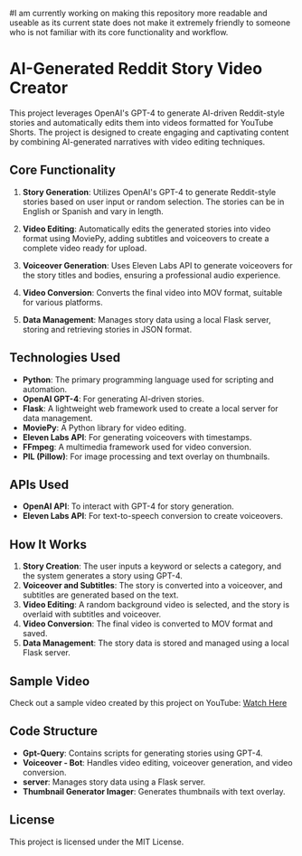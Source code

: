 #I am currently working on making this repository more readable and useable as its current state does not make it extremely friendly to someone who is not familiar with its core functionality and workflow.

# AI-Generated Reddit Story Video Creator

This project leverages OpenAI's GPT-4 to generate AI-driven Reddit-style stories and automatically edits them into videos formatted for YouTube Shorts. The project is designed to create engaging and captivating content by combining AI-generated narratives with video editing techniques.

## Core Functionality

1. **Story Generation**: Utilizes OpenAI's GPT-4 to generate Reddit-style stories based on user input or random selection. The stories can be in English or Spanish and vary in length.

2. **Video Editing**: Automatically edits the generated stories into video format using MoviePy, adding subtitles and voiceovers to create a complete video ready for upload.

3. **Voiceover Generation**: Uses Eleven Labs API to generate voiceovers for the story titles and bodies, ensuring a professional audio experience.

4. **Video Conversion**: Converts the final video into MOV format, suitable for various platforms.

5. **Data Management**: Manages story data using a local Flask server, storing and retrieving stories in JSON format.

## Technologies Used

- **Python**: The primary programming language used for scripting and automation.
- **OpenAI GPT-4**: For generating AI-driven stories.
- **Flask**: A lightweight web framework used to create a local server for data management.
- **MoviePy**: A Python library for video editing.
- **Eleven Labs API**: For generating voiceovers with timestamps.
- **FFmpeg**: A multimedia framework used for video conversion.
- **PIL (Pillow)**: For image processing and text overlay on thumbnails.

## APIs Used

- **OpenAI API**: To interact with GPT-4 for story generation.
- **Eleven Labs API**: For text-to-speech conversion to create voiceovers.

## How It Works

1. **Story Creation**: The user inputs a keyword or selects a category, and the system generates a story using GPT-4.
2. **Voiceover and Subtitles**: The story is converted into a voiceover, and subtitles are generated based on the text.
3. **Video Editing**: A random background video is selected, and the story is overlaid with subtitles and voiceover.
4. **Video Conversion**: The final video is converted to MOV format and saved.
5. **Data Management**: The story data is stored and managed using a local Flask server.

## Sample Video

Check out a sample video created by this project on YouTube: [Watch Here](https://www.youtube.com/shorts/SRaHOkfT_NE)

## Code Structure

- **Gpt-Query**: Contains scripts for generating stories using GPT-4.
- **Voiceover - Bot**: Handles video editing, voiceover generation, and video conversion.
- **server**: Manages story data using a Flask server.
- **Thumbnail Generator Imager**: Generates thumbnails with text overlay.

## License

This project is licensed under the MIT License.
